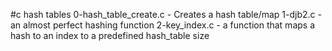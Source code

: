 #c hash tables
0-hash_table_create.c - Creates a hash table/map
1-djb2.c - an almost perfect hashing function
2-key_index.c - a function that maps a hash to an index to a predefined hash_table size
